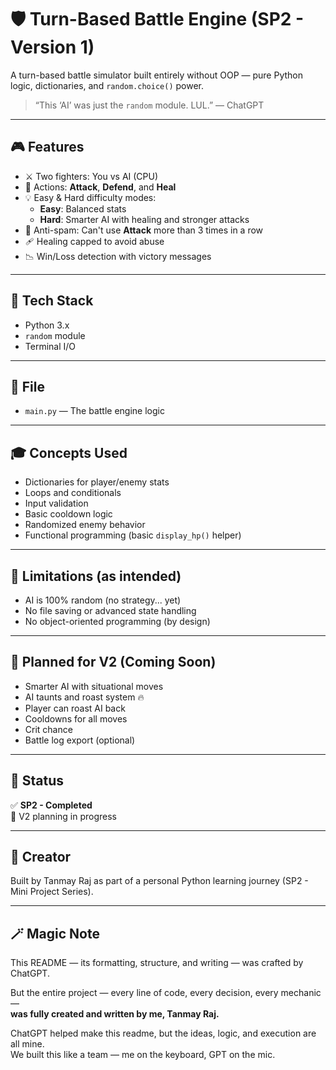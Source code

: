 # 🛡️ Turn-Based Battle Engine (SP2 - Version 1)

A turn-based battle simulator built entirely without OOP — pure Python logic, dictionaries, and `random.choice()` power.

> “This ‘AI’ was just the `random` module. LUL.” — ChatGPT

---

## 🎮 Features

- ⚔️ Two fighters: You vs AI (CPU)
- 🎯 Actions: **Attack**, **Defend**, and **Heal**
- 💡 Easy & Hard difficulty modes:
  - **Easy**: Balanced stats
  - **Hard**: Smarter AI with healing and stronger attacks
- 🚫 Anti-spam: Can't use **Attack** more than 3 times in a row
- 🩹 Healing capped to avoid abuse
- 📉 Win/Loss detection with victory messages

---

## 🔧 Tech Stack

- Python 3.x
- `random` module
- Terminal I/O

---

## 📁 File

- `main.py` — The battle engine logic

---

## 🎓 Concepts Used

- Dictionaries for player/enemy stats
- Loops and conditionals
- Input validation
- Basic cooldown logic
- Randomized enemy behavior
- Functional programming (basic `display_hp()` helper)

---

## 🚧 Limitations (as intended)

- AI is 100% random (no strategy... yet)
- No file saving or advanced state handling
- No object-oriented programming (by design)

---

## 🚀 Planned for V2 (Coming Soon)

- Smarter AI with situational moves
- AI taunts and roast system 🔥
- Player can roast AI back
- Cooldowns for all moves
- Crit chance
- Battle log export (optional)

---

## 👑 Status

✅ **SP2 - Completed**  
🧠 V2 planning in progress

---

## 🐾 Creator

Built by Tanmay Raj as part of a personal Python learning journey (SP2 - Mini Project Series).


---

## 🪄 Magic Note

This README — its formatting, structure, and writing — was crafted by ChatGPT.

But the entire project — every line of code, every decision, every mechanic —  
**was fully created and written by me, Tanmay Raj.**

ChatGPT helped make this readme, but the ideas, logic, and execution are all mine.  
We built this like a team — me on the keyboard, GPT on the mic.




